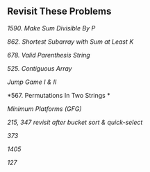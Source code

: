 ## Revisit These Problems
*1590. Make Sum Divisible By P*

*862. Shortest Subarray with Sum at Least K*

*678. Valid Parenthesis String*

*525. Contiguous Array*

*Jump Game I & II*

*567. Permutations In Two Strings *

*Minimum Platforms (GFG)*

*215, 347 revisit after bucket sort & quick-select*

*373*

*1405*

*127*